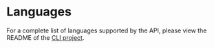 # Languages

For a complete list of languages supported by the API, please view the README of the [CLI project](https://github.com/Codewars/codewars-runner-cli/blob/master/README.md).

